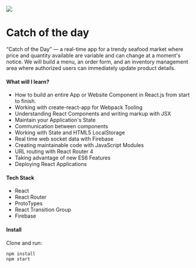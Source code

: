 ![](https://i.imgur.com/Kl8WO76.gif)

# Catch of the day

“Catch of the Day” — a real-time app for a trendy seafood market where price and quantity available are variable and can change at a moment's notice. We will build a menu, an order form, and an inventory management area where authorized users can immediately update product details.

#### What will I learn?

- How to build an entire App or Website Component in React.js from start to finish.
- Working with create-react-app for Webpack Tooling
- Understanding React Components and writing markup with JSX
- Maintain your Application's State
- Communication between components
- Working with State and HTML5 LocalStorage
- Real time web socket data with Firebase
- Creating maintainable code with JavaScript Modules
- URL routing with React Router 4
- Taking advantage of new ES6 Features
- Deploying React Applications

#### Tech Stack

- React
- React Router
- ProtoTypes
- React Transition Group
- Firebase

#### Install

Clone and run:

```bash
npm install
npm start
```
